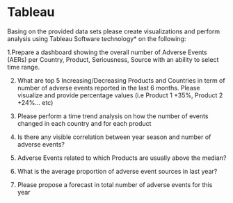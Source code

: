 # Tableau
Basing on the provided data sets please create visualizations and perform analysis using Tableau Software technology* on the following:

1.Prepare a dashboard showing the overall number of Adverse Events (AERs) per Country, Product, Seriousness, Source with an ability to select time range.


2. What are top 5 Increasing/Decreasing Products and Countries in term of number of adverse events reported in the last 6 months. Please visualize and provide percentage values (i.e Product 1  +35%, Product 2 +24%... etc) 


3. Please perform a time trend analysis on how the number of events changed in each country and for each product


4. Is there any visible correlation between year season and number of adverse events?


5. Adverse Events related to which Products are usually above the median?


6. What is the average proportion of adverse event sources in last year?


7. Please propose a forecast in total number of adverse events for this year

